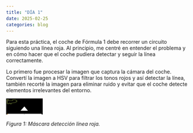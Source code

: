 ```yaml
---
title: "DÍA 1"
date: 2025-02-25
categories: blog
---
```


Para esta práctica, el coche de Fórmula 1 debe recorrer un circuito siguiendo una línea roja. Al principio, me centré en entender el problema y en cómo hacer que el coche pudiera detectar y seguir la línea correctamente.

Lo primero fue procesar la imagen que captura la cámara del coche. Convertí la imagen a HSV para filtrar los tonos rojos y así detectar la línea, también recorté la imagen para eliminar ruido y evitar que el coche detecte elementos irrelevantes del entorno. 

<img src="mask.png" alt="Máscara detección línea roja" width="100">
<p><em>Figura 1: Máscara detección línea roja.</em></p>


